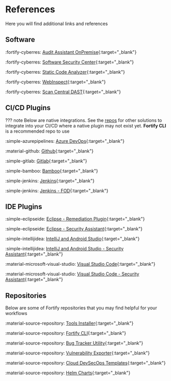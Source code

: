 # References
Here you will find additional links and references

## Software
:fortify-cyberres: [Audit Assistant OnPremise](https://www.microfocus.com/documentation/fortify-audit-assistant-on-premise/){:target="_blank"}

:fortify-cyberres: [Software Security Center](https://www.microfocus.com/documentation/fortify-software-security-center/){:target="_blank"}

:fortify-cyberres: [Static Code Analyzer](https://www.microfocus.com/documentation/fortify-static-code/){:target="_blank"}

:fortify-cyberres: [WebInspect](https://www.microfocus.com/documentation/fortify-webinspect/){:target="_blank"}

:fortify-cyberres: [Scan Central DAST](https://www.microfocus.com/documentation/fortify-ScanCentral-DAST/){:target="_blank"}

## CI/CD Plugins
??? note
    Below are native integrations. See the [repos](http://127.0.0.1:8000/references/#repositories) for other solutions to integrate into your CI/CD where a native plugin may not exist yet. **Fortify CLI** is a recommended repo to use

:simple-azurepipelines: [Azure DevOps](https://www.microfocus.com/documentation/fortify-azure-devops-extension/){:target="_blank"}

:material-github: [Github](https://github.com/marketplace?type=actions&query=fortify+){:target="_blank"}

:simple-gitlab: [Gitlab](){:target="_blank"}

:simple-bamboo: [Bamboo](https://www.microfocus.com/documentation/fortify-plugin-for-bamboo/){:target="_blank"}

:simple-jenkins: [Jenkins](https://www.microfocus.com/documentation/fortify-jenkins-plugin/){:target="_blank"}

:simple-jenkins: [Jenkins - FOD](https://www.microfocus.com/documentation/fortify-on-demand-jenkins-plugin/){:target="_blank"}

## IDE Plugins

:simple-eclipseide: [Eclipse - Remediation Plugin](https://www.microfocus.com/documentation/fortify-remediation-plugin-for-eclipse/){:target="_blank"}

:simple-eclipseide: [Eclipse - Security Assistant](https://www.microfocus.com/documentation/fortify-security-assistant-plugin-for-eclipse/){:target="_blank"}

:simple-intellijidea: [IntelliJ and Android Studio](https://www.microfocus.com/documentation/fortify-remediation-plugin-for-intellij-and-android-studio/){:target="_blank"}

:simple-intellijidea: [IntelliJ and Android Studio - Security Assistant](https://www.microfocus.com/documentation/fortify-security-assistant-plugin-for-intelliJ/){:target="_blank"}

:material-microsoft-visual-studio: [Visual Studio Code](https://www.microfocus.com/documentation/fortify-visual-studio-code/){:target="_blank"}

:material-microsoft-visual-studio: [Visual Studio Code - Security Assistant](https://www.microfocus.com/documentation/fortify-security-assistant-plugin-for-visual-studio/){:target="_blank"}

## Repositories
Below are some of Fortify repositories that you may find helpful for your workflows

:material-source-repository: [Tools Installer](https://github.com/fortify/FortifyToolsInstaller){:target="_blank"}

:material-source-repository: [Fortify CLI](https://github.com/fortify-ps/fcli){:target="_blank"}

:material-source-repository: [Bug Tracker Utility](https://github.com/fortify-ps/FortifyBugTrackerUtility){:target="_blank"}

:material-source-repository: [Vulnerability Exporter](https://github.com/fortify/FortifyVulnerabilityExporter){:target="_blank"}

:material-source-repository: [Cloud DevSecOps Templates](https://github.com/fortify/CloudDevSecOpsTemplates){:target="_blank"}

:material-source-repository: [Helm Charts](https://github.com/fortify/helm3-charts){:target="_blank"}